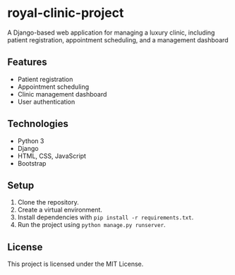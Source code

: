 # royal-clinic-project
A Django-based web application for managing a luxury clinic, including patient registration, appointment scheduling, and a management dashboard

## Features
- Patient registration
- Appointment scheduling
- Clinic management dashboard
- User authentication

## Technologies
- Python 3
- Django
- HTML, CSS, JavaScript
- Bootstrap

## Setup
1. Clone the repository.
2. Create a virtual environment.
3. Install dependencies with `pip install -r requirements.txt`.
4. Run the project using `python manage.py runserver`.

## License
This project is licensed under the MIT License.
